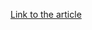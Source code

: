 [Link to the article](https://unit42.paloaltonetworks.com/privilege-escalation-llm-model-exfil-vertex-ai/)
